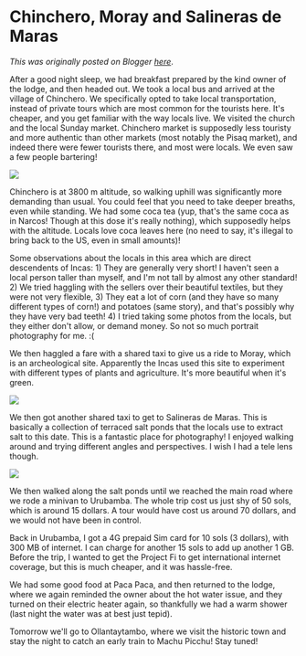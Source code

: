 # Chinchero, Moray and Salineras de Maras

*This was originally posted on Blogger [here](https://photopensieve.blogspot.com/2017/09/chinchero-mores-and-salineras-de-maras.html)*.

After a good night sleep, we had breakfast prepared by the kind owner of the lodge, and then headed out. We took a local bus and arrived at the village of Chinchero. We specifically opted to take local transportation, instead of private tours which are most common for the tourists here. It's cheaper, and you get familiar with the way locals live. We visited the church and the local Sunday market. Chinchero market is supposedly less touristy and more authentic than other markets (most notably the Pisaq market), and indeed there were fewer tourists there, and most were locals. We even saw a few people bartering!

![](https://blogger.googleusercontent.com/img/b/R29vZ2xl/AVvXsEjFvuJXafQK0TFyJVMkTE1ppx2yJQUExRj7p3qCoiMgVzHu0jILSapb5lRUEXhKfNWNpiVkVReWD5A7J60EOwieKXKf_xCAM1M2KPhgwfGbi_YU4JxtfBR64k7HFOdWOa2XC5nWi-czay_9/s5000/%255BUNSET%255D)

Chinchero is at 3800 m altitude, so walking uphill was significantly more demanding than usual. You could feel that you need to take deeper breaths, even while standing. We had some coca tea (yup, that's the same coca as in Narcos! Though at this dose it's really nothing), which supposedly helps with the altitude. Locals love coca leaves here (no need to say, it's illegal to bring back to the US, even in small amounts)!

Some observations about the locals in this area which are direct descendents of Incas: 1) They are generally very short! I haven't seen a local person taller than myself, and I'm not tall by almost any other standard! 2) We tried haggling with the sellers over their beautiful textiles, but they were not very flexible, 3) They eat a lot of corn (and they have so many different types of corn!) and potatoes (same story), and that's possibly why they have very bad teeth! 4) I tried taking some photos from the locals, but they either don't allow, or demand money. So not so much portrait photography for me. :(

We then haggled a fare with a shared taxi to give us a ride to Moray, which is an archeological site. Apparently the Incas used this site to experiment with different types of plants and agriculture. It's more beautiful when it's green. 

![](https://blogger.googleusercontent.com/img/b/R29vZ2xl/AVvXsEhWlOZTIRyE7auVF3985hFx0Il5GoNm9B0LJCYmx5Z3iqVo-8FITXpAbu8hS3DgKYUMelqg67Y_uGV6SlU8MgCv3MljqakNxFGmcGb1go0zgEviYIBNA2s91CzmTXzoZzz8PMA5JUZroCaB/s5000/%255BUNSET%255D)

We then got another shared taxi to get to Salineras de Maras. This is basically a collection of terraced salt ponds that the locals use to extract salt to this date. This is a fantastic place for photography! I enjoyed walking around and trying different angles and perspectives. I wish I had a tele lens though. 

![](https://blogger.googleusercontent.com/img/b/R29vZ2xl/AVvXsEjx0w96VnsM5QGtmMF67ibuDBt5KhQ_aftfVXzAzkqBrknjVg8p-i3JhiLvewIp7tToxMxbsVXxrgRSo2Q231Is_TT9_TNso18a_RIvt3xwq5sOR1O-FIMmvTdDUHGmCpfKgJWdsOU9qqvQ/s5000/%255BUNSET%255D)

We then walked along the salt ponds until we reached the main road where we rode a minivan to Urubamba. The whole trip cost us just shy of 50 sols, which is around 15 dollars. A tour would have cost us around 70 dollars, and we would not have been in control. 

Back in Urubamba, I got a 4G prepaid Sim card for 10 sols (3 dollars), with 300 MB of internet. I can charge for another 15 sols to add up another 1 GB. Before the trip, I wanted to get the Project Fi to get international internet coverage, but this is much cheaper, and it was hassle-free. 

We had some good food at Paca Paca, and then returned to the lodge, where we again reminded the owner about the hot water issue, and they turned on their electric heater again, so thankfully we had a warm shower (last night the water was at best just tepid).

Tomorrow we'll go to Ollantaytambo, where we visit the historic town and stay the night to catch an early train to Machu Picchu! Stay tuned!

